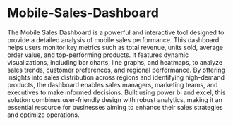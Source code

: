 # Mobile-Sales-Dashboard
The Mobile Sales Dashboard is a powerful and interactive tool designed to provide a detailed analysis of mobile sales performance. This dashboard helps users monitor key metrics such as total revenue, units sold, average order value, and top-performing products. It features dynamic visualizations, including bar charts, line graphs, and heatmaps, to analyze sales trends, customer preferences, and regional performance. By offering insights into sales distribution across regions and identifying high-demand products, the dashboard enables sales managers, marketing teams, and executives to make informed decisions. Built using power bi and excel, this solution combines user-friendly design with robust analytics, making it an essential resource for businesses aiming to enhance their sales strategies and optimize operations.
